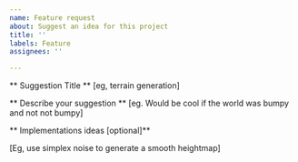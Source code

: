 ```yaml
---
name: Feature request
about: Suggest an idea for this project
title: ''
labels: Feature
assignees: ''

---
```


** Suggestion Title **
[eg, terrain generation]

** Describe your suggestion **
[eg. Would be cool if the world was bumpy and not not bumpy]


** Implementations ideas [optional]**

[Eg, use simplex noise to generate a smooth heightmap]
